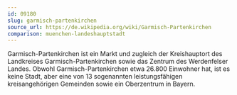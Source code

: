 ```yaml
---
id: 09180
slug: garmisch-partenkirchen
source_url: https://de.wikipedia.org/wiki/Garmisch-Partenkirchen
comparison: muenchen-landeshauptstadt
---
```


Garmisch-Partenkirchen ist ein Markt und zugleich der Kreishauptort des Landkreises Garmisch-Partenkirchen sowie das Zentrum des Werdenfelser Landes. Obwohl Garmisch-Partenkirchen etwa 26.800 Einwohner hat, ist es keine Stadt, aber eine von 13 sogenannten leistungsfähigen kreisangehörigen Gemeinden sowie ein Oberzentrum in Bayern.
